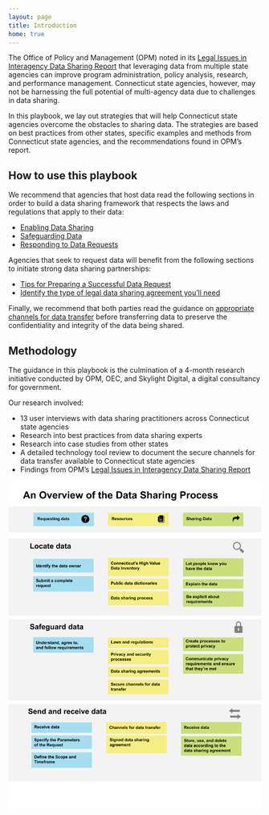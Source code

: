 ```yaml
---
layout: page
title: Introduction
home: true
---
```


The Office of Policy and Management (OPM) noted in its [Legal Issues in Interagency Data Sharing Report](https://portal.ct.gov/-/media/CT-Data/PA-19153-Legal-Issues-in-Interagency-Data-Sharing-Report-11520.pdf) that leveraging data from multiple state agencies can improve program administration, policy analysis, research, and performance management. Connecticut state agencies, however, may not be harnessing the full potential of multi-agency data due to challenges in data sharing.

In this playbook, we lay out strategies that will help Connecticut state agencies overcome the obstacles to sharing data. The strategies are based on best practices from other states, specific examples and methods from Connecticut state agencies, and the recommendations found in OPM’s report. 

## How to use this playbook

We recommend that agencies that host data read the following sections in order to build a data sharing framework that respects the laws and regulations that apply to their data:

 * [Enabling Data Sharing](https://docs.google.com/document/d/1qo8inrsVmyThe3vz7_eoNk0IlgFOJ9Ig3IOrOz5PocM/edit?ts=5e4c6a36#heading=h.vnne50dskbx2)
 * [Safeguarding Data](https://docs.google.com/document/d/1qo8inrsVmyThe3vz7_eoNk0IlgFOJ9Ig3IOrOz5PocM/edit?ts=5e4c6a36#heading=h.1t3h5sf)
 * [Responding to Data Requests](https://docs.google.com/document/d/1qo8inrsVmyThe3vz7_eoNk0IlgFOJ9Ig3IOrOz5PocM/edit?ts=5e4c6a36#heading=h.6jpzae4qt2pi)

Agencies that seek to request data will benefit from the following sections to initiate strong data sharing partnerships:

 * [Tips for Preparing a Successful Data Request](https://docs.google.com/document/d/1qo8inrsVmyThe3vz7_eoNk0IlgFOJ9Ig3IOrOz5PocM/edit?ts=5e4c6a36#heading=h.ppu5gehm2n4s)
 * [Identify the type of legal data sharing agreement you’ll need](https://docs.google.com/document/d/1qo8inrsVmyThe3vz7_eoNk0IlgFOJ9Ig3IOrOz5PocM/edit?ts=5e4c6a36#heading=h.p42wbxson83w)

Finally, we recommend that both parties read the guidance on [appropriate channels for data transfer](https://docs.google.com/document/d/1qo8inrsVmyThe3vz7_eoNk0IlgFOJ9Ig3IOrOz5PocM/edit?ts=5e4c6a36#heading=h.19c6y18) before transferring data to preserve the confidentiality and integrity of the data being shared. 

## Methodology

The guidance in this playbook is the culmination of a 4-month research initiative conducted by OPM, OEC, and Skylight Digital, a digital consultancy for government. 

Our research involved:

 * 13 user interviews with data sharing practitioners across Connecticut state agencies
 * Research into best practices from data sharing experts
 * Research into case studies from other states
 * A detailed technology tool review to document the secure channels for data transfer available to Connecticut state agencies
 * Findings from OPM’s [Legal Issues in Interagency Data Sharing Report](https://portal.ct.gov/-/media/CT-Data/PA-19153-Legal-Issues-in-Interagency-Data-Sharing-Report-11520.pdf)

 ![](assets/images/overview-of-data-sharing-process.png)